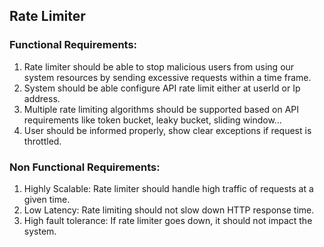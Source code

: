 ## Rate Limiter

### Functional Requirements:
1. Rate limiter should be able to stop malicious users from using our system resources by sending excessive requests within a time frame.
2. System should be able configure API rate limit either at userId or Ip address.
3. Multiple rate limiting algorithms should be supported based on API requirements like token bucket, leaky bucket, sliding window…
4. User should be informed properly, show clear exceptions if request is throttled.

### Non Functional Requirements:
1. Highly Scalable: Rate limiter should handle high traffic of requests at a given time. 
2. Low Latency: Rate limiting should not slow down HTTP response time.
3. High fault tolerance: If rate limiter goes down, it should not impact the system.

